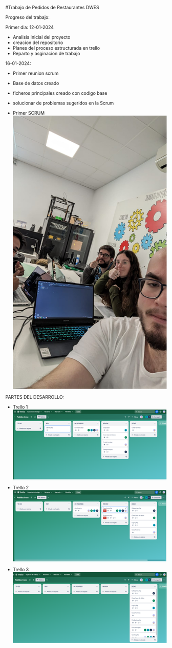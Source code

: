 #Trabajo de Pedidos de Restaurantes DWES

Progreso del trabajo:

Primer dia: 12-01-2024
  - Analisis Inicial del proyecto
  - creacion del repositorio
  - Planes del proceso estructurada en trello
  - Reparto y asginacion de trabajo

16-01-2024:
  - Primer reunion scrum
  - Base de datos creado
  - ficheros principales creado con codigo base
  - solucionar de problemas sugeridos en la Scrum

  - Primer SCRUM
  ![](https://github.com/icabcha/Pedidos/blob/main/img/Scrum.jpeg)


PARTES DEL DESARROLLO:

- Trello 1
  ![](https://github.com/icabcha/Pedidos/blob/main/img/Trello%201.PNG)

- Trello 2
  ![](https://github.com/icabcha/Pedidos/blob/main/img/Trello%202.PNG)

- Trello 3
  ![](https://github.com/icabcha/Pedidos/blob/main/img/Trello%203.PNG)
